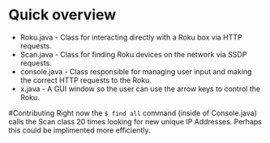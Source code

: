 Quick overview
==============
<ul>
	<li>Roku.java - Class for interacting directly with a Roku box via HTTP requests.</li>
	<li>Scan.java - Class for finding Roku devices on the network via SSDP requests.</li>
	<li>console.java - Class responsible for managing user input and making the correct HTTP requests to the Roku.</li>
	<li>x.java - A GUI window so the user can use the arrow keys to control the Roku.</li>
</ul>

#Contributing
Right now the `$ find all` command (inside of Console.java) calls the Scan class 20 times looking for new unique IP Addresses.
Perhaps this could be implimented more efficiently.

